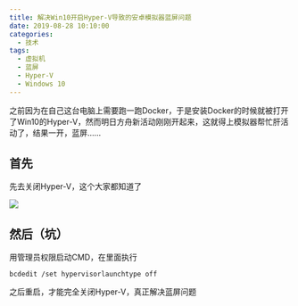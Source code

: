 ```yaml
---
title: 解决Win10开启Hyper-V导致的安卓模拟器蓝屏问题
date: 2019-08-28 10:10:00
categories: 
  - 技术
tags: 
  - 虚拟机
  - 蓝屏
  - Hyper-V
  - Windows 10
---
```


之前因为在自己这台电脑上需要跑一跑Docker，于是安装Docker的时候就被打开了Win10的Hyper-V，然而明日方舟新活动刚刚开起来，这就得上模拟器帮忙肝活动了，结果一开，蓝屏……

## 首先
先去关闭Hyper-V，这个大家都知道了

![](~public/assets/16/1.jpg)

## 然后（坑）

用管理员权限启动CMD，在里面执行

```
bcdedit /set hypervisorlaunchtype off
```

之后重启，才能完全关闭Hyper-V，真正解决蓝屏问题